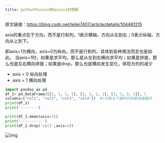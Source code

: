 ```yaml
---
title: python中axis=0和axis=1的理解
---
```


原文链接：https://blog.csdn.net/leilei7407/article/details/104461215

axis的重点在于方向，而不是行和列。1表示横轴，方向从左到右；0表示纵轴，方向从上到下。

即axis=1为横向，axis=0为纵向，而不是行和列，具体到各种用法而言也是如此。
当axis=1时，如果是求平均，那么是从左到右横向求平均；如果是拼接，那么也是左右横向拼接；如果是drop，那么也是横向发生变化，体现为列的减少

- axis = 0 纵向处理
- axis = 1 横向处理

```python
import pandas as pd
df_1= pd.DataFrame([[1, 1, 1, 1], [2, 2, 2, 2], [3, 3, 3, 3]], \
columns=["col1", "col2", "col3", "col4"])  #\代表与下面的代码是连接着的
print(df_1)
print('-------')

print(df_1.mean(axis=1))
print('----------')
print(df_1.drop('col1',axis=1))

```



 ![img](https://img-blog.csdnimg.cn/20200223154620381.png) 